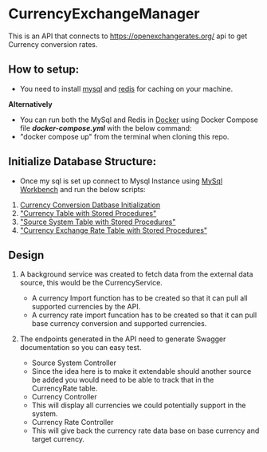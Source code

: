# CurrencyExchangeManager

This is an API that connects to https://openexchangerates.org/ api to get Currency conversion rates. 

## How to setup: 

* You need to install [mysql](https://dev.mysql.com/downloads/installer/) and [redis](https://redis.io/docs/latest/operate/oss_and_stack/install/install-redis/install-redis-on-windows/) for caching on your machine. 

**Alternatively**

* You can run both the MySql and Redis in [Docker](https://www.docker.com/products/docker-desktop/) using Docker Compose file ***docker-compose.yml*** with the below command:
* "docker compose up" from the terminal when cloning this repo. 

## Initialize Database Structure: 

* Once my sql is set up connect to Mysql Instance using [MySql Workbench]("https://dev.mysql.com/downloads/workbench/") and run the below scripts:

1. [Currency Conversion Datbase Initialization]("Scripts/1_CurrencyConversionDBInit.sql")
2. ["Currency Table with Stored Procedures"]("Scripts/2_CurrenciesInit.sql")
3. ["Source System Table with Stored Procedures"]("Scripts/3_SourceSystemInit.sql")
4. ["Currency Exchange Rate Table with Stored Procedures"]("Scripts/4_CurrencyExchangeRatesInit.sql")

## Design

1. A background service was created to fetch data from the external data source, this would be the CurrencyService. 
   - A currency Import function has to be created so that it can pull all supported currencies by the API. 
   - A currency rate import funcation has to be created so that it can pull base currency conversion and supported currencies. 

2. The endpoints generated in the API need to generate Swagger documentation so you can easy test. 
   - Source System Controller
	- Since the idea here is to make it extendable should another source be added you would need to be able to track that in the CurrencyRate table.
   - Currency Controller
	- This will display all currencies we could potentially support in the system. 
   - Currency Rate Controller
	- This will give back the currency rate data base on base currency and target currency. 